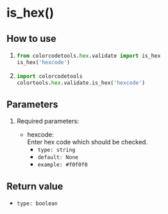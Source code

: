 # is_hex()

## How to use

1. ```python
   from colorcodetools.hex.validate import is_hex
   is_hex('hexcode')
   ```
2. ```python
   import colorcodetools
   colortools.hex.validate.is_hex('hexcode')
   ```

## Parameters

1. Required parameters:

   - hexcode:  
      Enter hex code which should be checked.
     - `type: string`
     - `default: None`
     - `example: #f0f0f0`

## Return value

- `type: boolean`